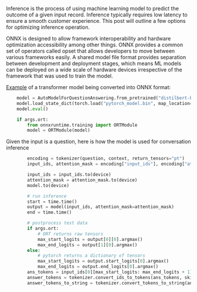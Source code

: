 Inference is the process of using machine learning model to predict the outcome of a given input record. 
Inference typically requires low latency to ensure a smooth customer experience. This post will outline 
a few options for optimizing inference operation. 

ONNX is designed to allow framework interoperability and hardware optimization accessibility 
among other things. ONNX provides a common set of operators called opset that allows developers 
to move between various frameworks easily. A shared model file format provides separation between development and deployment stages, which means ML models can be deployed on a wide scale of hardware devices irrespective of the framework that was used to train the model.

[Example](https://github.com/microsoft/onnxruntime-training-examples/blob/master/QnA-finetune/inference_chat.py) of a transformer model being converted into ONNX format:
```python
    model = AutoModelForQuestionAnswering.from_pretrained("distilbert-base-uncased")
    model.load_state_dict(torch.load("pytorch_model.bin", map_location=torch.device(device)))
    model.eval()

    if args.ort:
        from onnxruntime.training import ORTModule
        model = ORTModule(model)

```

Given the input is a question, here is how the model is used for conversation inference

```python
        encoding = tokenizer(question, context, return_tensors="pt")
        input_ids, attention_mask = encoding["input_ids"], encoding["attention_mask"]

        input_ids = input_ids.to(device)
        attention_mask = attention_mask.to(device)
        model.to(device)

        # run inference
        start = time.time()
        output = model(input_ids, attention_mask=attention_mask)
        end = time.time()

        # postprocess test data
        if args.ort:
            # ORT returns raw tensors
            max_start_logits = output[0][0].argmax()
            max_end_logits = output[1][0].argmax()
        else:
            # pytorch returns a dictionary of tensors
            max_start_logits = output.start_logits[0].argmax()
            max_end_logits = output.end_logits[0].argmax()
        ans_tokens = input_ids[0][max_start_logits: max_end_logits + 1]
        answer_tokens = tokenizer.convert_ids_to_tokens(ans_tokens, skip_special_tokens=True)
        answer_tokens_to_string = tokenizer.convert_tokens_to_string(answer_tokens)
```
